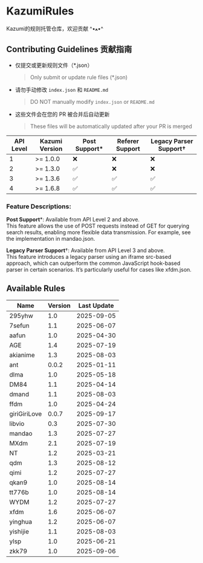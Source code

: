 # KazumiRules
Kazumi的规则托管仓库，欢迎贡献 ^•ﻌ•^

## Contributing Guidelines 贡献指南

- 仅提交或更新规则文件（*.json）
  > Only submit or update rule files (*.json)
- 请勿手动修改 `index.json` 和 `README.md`
  > DO NOT manually modify `index.json` or `README.md`
- 这些文件会在您的 PR 被合并后自动更新
  > These files will be automatically updated after your PR is merged

| API Level | Kazumi Version   | Post Support*     | Referer Support | Legacy Parser Support†   |
|-----------|------------------|-------------------|-----------------|--------------------------|
| 1         | >= 1.0.0         | ❌                |❌              | ❌                      |
| 2         | >= 1.3.0         | ✅                |❌              | ❌                      |
| 3         | >= 1.3.6         | ✅                |✅              | ✅                      |
| 4         | >= 1.6.8         | ✅                |✅              | ✅                      |

### Feature Descriptions:

**Post Support***: Available from API Level 2 and above.  
  This feature allows the use of POST requests instead of GET for querying search results, enabling more flexible data transmission. For example, see the implementation in mandao.json.

**Legacy Parser Support**†: Available from API Level 3 and above.  
  This feature introduces a legacy parser using an iframe src-based approach, which can outperform the common JavaScript hook-based parser in certain scenarios. It’s particularly useful for cases like xfdm.json.

## Available Rules

| Name | Version | Last Update |
|------|---------|-------------|
| 295yhw | 1.0 | 2025-09-05 |
| 7sefun | 1.1 | 2025-06-07 |
| aafun | 1.0 | 2025-04-30 |
| AGE | 1.4 | 2025-07-19 |
| akianime | 1.3 | 2025-08-03 |
| ant | 0.0.2 | 2025-01-11 |
| dlma | 1.0 | 2025-05-18 |
| DM84 | 1.1 | 2025-04-14 |
| dmand | 1.1 | 2025-08-03 |
| ffdm | 1.0 | 2025-04-24 |
| giriGiriLove | 0.0.7 | 2025-09-17 |
| libvio | 0.3 | 2025-07-30 |
| mandao | 1.3 | 2025-07-27 |
| MXdm | 2.1 | 2025-07-19 |
| NT | 1.2 | 2025-03-21 |
| qdm | 1.3 | 2025-08-12 |
| qimi | 1.2 | 2025-07-27 |
| qkan9 | 1.0 | 2025-08-14 |
| tt776b | 1.0 | 2025-08-14 |
| WYDM | 1.2 | 2025-07-27 |
| xfdm | 1.6 | 2025-06-07 |
| yinghua | 1.2 | 2025-06-07 |
| yishijie | 1.1 | 2025-08-03 |
| ylsp | 1.0 | 2025-06-21 |
| zkk79 | 1.0 | 2025-09-06 |